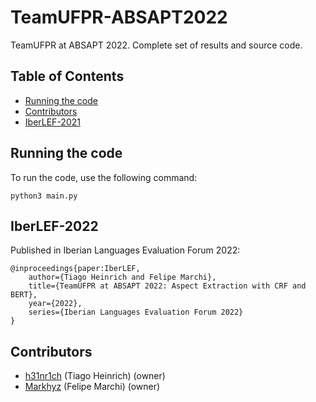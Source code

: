 # TeamUFPR-ABSAPT2022

TeamUFPR at ABSAPT 2022. Complete set of results and source code.

## Table of Contents ##
- [Running the code](#Running-the-code)
- [Contributors](#Contributors)
- [IberLEF-2021](#IberLEF-2021)

## Running the code ##

To run the code, use the following command:

```
python3 main.py 
```

## IberLEF-2022 ##

Published in Iberian Languages Evaluation Forum 2022:
```
@inproceedings{paper:IberLEF,
    author={Tiago Heinrich and Felipe Marchi},
    title={TeamUFPR at ABSAPT 2022: Aspect Extraction with CRF and BERT},
    year={2022},
    series={Iberian Languages Evaluation Forum 2022}
}
```

## Contributors ##
* [h31nr1ch](https://github.com/h31nr1ch) (Tiago Heinrich) (owner)
* [Markhyz](https://github.com/Markhyz) (Felipe Marchi) (owner)
